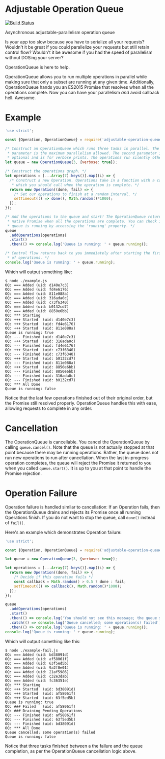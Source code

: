 # Adjustable Operation Queue
[![Build Status](https://travis-ci.org/hershal/adjustable-operation-queue.svg?branch=master)](https://travis-ci.org/hershal/adjustable-operation-queue)

Asynchronous adjustable-parallelism operation queue

Is your app too slow because you have to serialize all your requests? Wouldn't
it be great if you could parallelize your requests but still retain control
flow? Wouldn't it be awesome if you had the speed of parallelism without DOSing
your server?

OperationQueue is here to help.

OperationQueue allows you to run multiple operations in parallel while making
sure that only a subset are running at any given time. Additionally,
OperationQueue hands you an ES2015 Promise that resolves when all the operations
complete. Now you can have your parallelism *and* avoid callback hell. Awesome.

# Example
```javascript
'use strict';

const {Operation, OperationQueue} = require('adjustable-operation-queue');

/* Construct an OperationQueue which runs three tasks in parallel. The first
 * parameter is the maximum parallelism allowed. The second parameter is
 * optional and is for verbose prints. The operations run silently otherwise. */
let queue = new OperationQueue(3, {verbose: true});

/* Construct the operations graph. */
let operations = [...Array(7).keys()].map((i) => {
  /* Construct a new Operation. Operations take in a function with a callback
   * which you should call when the operation is complete. */
  return new Operation((done, fail) => {
    /* Set our operations to finish at a random interval. */
    setTimeout(() => done(), Math.random()*1000);
  });
});

/* Add the operations to the queue and start! The OperationQueue returns an
 * native Promise when all the operations are complete. You can check if the
 * queue is running by accessing the 'running' property. */
queue
  .addOperations(operations)
  .start()
  .then(() => console.log('Queue is running: ' + queue.running));

/* Control flow returns back to you immediately after starting the first batch
 * of operations. */
console.log('Queue is running: ' + queue.running);
```

Which will output something like:
```
$ node ./example.js
OQ: === Added (uid: d140e7c3)
OQ: === Added (uid: fd4e6176)
OQ: === Added (uid: 811e088a)
OQ: === Added (uid: 316ada0c)
OQ: === Added (uid: c73f6340)
OQ: === Added (uid: b0132cd7)
OQ: === Added (uid: 8850e6bb)
OQ: *** Starting
OQ: +++ Started  (uid: d140e7c3)
OQ: +++ Started  (uid: fd4e6176)
OQ: +++ Started  (uid: 811e088a)
Queue is running: true
OQ: --- Finished (uid: d140e7c3)
OQ: +++ Started  (uid: 316ada0c)
OQ: --- Finished (uid: fd4e6176)
OQ: +++ Started  (uid: c73f6340)
OQ: --- Finished (uid: c73f6340)
OQ: +++ Started  (uid: b0132cd7)
OQ: --- Finished (uid: 811e088a)
OQ: +++ Started  (uid: 8850e6bb)
OQ: --- Finished (uid: 8850e6bb)
OQ: --- Finished (uid: 316ada0c)
OQ: --- Finished (uid: b0132cd7)
OQ: *** All Done
Queue is running: false
```

Notice that the last few operations finished out of their original order, but
the Promise still resolved properly. OperationQueue handles this with ease,
allowing requests to complete in any order.

# Cancellation
The OperationQueue is cancellable. You cancel the OperationQueue by calling
`queue.cancel()`. Note that the queue is not actually stopped at that point
because there may be running operations. Rather, the queue does not run new
operations to run after cancellation. When the last in-progress operation
completes, the queue will reject the Promise it returned to you when you called
`queue.start()`. It is up to you at that point to handle the Promise rejection.

# Operation Failure
Operation failure is handled similar to cancellation: If an Operation fails,
then the OperationQueue drains and rejects its Promise once all running
Operations finish. If you do not want to stop the queue, call `done()` instead
of `fail()`.

Here's an example which demonstrates Operation failure:

```javascript
'use strict';

const {Operation, OperationQueue} = require('adjustable-operation-queue');

let queue = new OperationQueue(3, {verbose: true});

let operations = [...Array(7).keys()].map((i) => {
  return new Operation((done, fail) => {
    /* Decide if this operation fails */
    const callback = Math.random() > 0.5 ? done : fail;
    setTimeout(() => callback(), Math.random()*1000);
  });
});

queue
  .addOperations(operations)
  .start()
  .then(() => console.log('You should not see this message; the queue should reject'))
  .catch(() => console.log('Queue cancelled; some operation(s) failed'))
  .then(() => console.log('Queue is running: ' + queue.running));
console.log('Queue is running: ' + queue.running);
```

Which will output something like this:

```
$ node ./example-fail.js
OQ: === Added (uid: bd38091d)
OQ: === Added (uid: af58061f)
OQ: === Added (uid: 63f5ed5b)
OQ: === Added (uid: 9a2f0e01)
OQ: === Added (uid: 21af5986)
OQ: === Added (uid: c32e3dab)
OQ: === Added (uid: fc36351e)
OQ: *** Starting
OQ: +++ Started  (uid: bd38091d)
OQ: +++ Started  (uid: af58061f)
OQ: +++ Started  (uid: 63f5ed5b)
Queue is running: true
OQ: ### Failed   (uid: af58061f)
OQ: ### Draining Pending Operations
OQ: --- Finished (uid: af58061f)
OQ: --- Finished (uid: 63f5ed5b)
OQ: --- Finished (uid: bd38091d)
OQ: *** All Done
Queue cancelled; some operation(s) failed
Queue is running: false
```

Notice that three tasks finished between a the failure and the queue completion,
as per the OperationQueue cancellation logic above.
